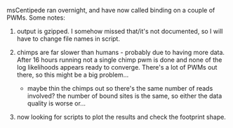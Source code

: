 msCentipede ran overnight, and have now called binding on a couple of PWMs. Some notes:

1. output is gzipped. I somehow missed that/it's not documented, so I will have to change file names in script.

2. chimps are far slower than humans - probably due to having more data. After 16 hours running not a single chimp pwm is done and none of the log likelihoods appears ready to converge. There's a lot of PWMs out there, so this might be a big problem...
    
    * maybe thin the chimps out so there's the same number of reads involved? the number of bound sites is the same, so either the data quality is worse or...

3. now looking for scripts to plot the results and check the footprint shape. 